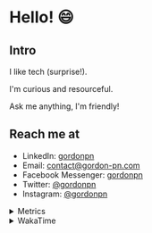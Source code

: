 # Hello! 😄

## Intro

I like tech (surprise!).

I'm curious and resourceful.

Ask me anything, I'm friendly!

## Reach me at

- LinkedIn: [gordonpn](https://www.linkedin.com/in/gordonpn/)
- Email: [contact@gordon-pn.com](mailto:contact@gordon-pn.com)
- Facebook Messenger: [gordonpn](https://www.messenger.com/t/Gordonpn)
- Twitter: [@gordonpn](https://twitter.com/Gordonpn)
- Instagram: [@gordonpn](https://www.instagram.com/gordonpn/)

<details>
  <summary>Metrics</summary>

  <img align="center" src="https://github.com/gordonpn/gordonpn/blob/master/github-metrics.svg" alt="GitHub Metrics">

</details>

<details>
  <summary>WakaTime</summary>

  <!--START_SECTION:waka-->
📊 **This Week I Spent My Time On** 

```text
💬 Programming Languages: 
Java                     8 hrs 17 mins       ██████████████████░░░░░░░   73.89 % 
XML                      1 hr 16 mins        ███░░░░░░░░░░░░░░░░░░░░░░   11.30 % 
TypeScript               26 mins             █░░░░░░░░░░░░░░░░░░░░░░░░   03.96 % 
Bash                     26 mins             █░░░░░░░░░░░░░░░░░░░░░░░░   03.88 % 
Ruby                     15 mins             █░░░░░░░░░░░░░░░░░░░░░░░░   02.25 % 

🔥 Editors: 
Intellijidea             10 hrs 29 mins      ███████████████████████░░   93.53 % 
VS Code                  43 mins             ██░░░░░░░░░░░░░░░░░░░░░░░   06.47 % 
```


 Last Updated on 06/03/2024 10:18:26 UTC
<!--END_SECTION:waka-->
</details>
